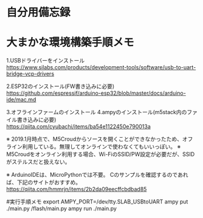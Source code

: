 # 自分用備忘録

# 大まかな環境構築手順メモ
1.USBドライバーをインストール
https://www.silabs.com/products/development-tools/software/usb-to-uart-bridge-vcp-drivers

2.ESP32のインストール(FW書き込みに必要)
https://github.com/espressif/arduino-esp32/blob/master/docs/arduino-ide/mac.md

3.オフラインファームのインストール
4.ampyのインストール(m5stack内のファイル書き込みに必要)
https://qiita.com/cyubachi/items/ba54e1122450e790013a


※ 2019.1月時点で、M5Croudからソースを開くことができなかったため、オフライン利用している。無理してオンラインで使わなくてもいいっぽい。
※ M5Croudをオンライン利用する場合、Wi-FiのSSID/PW設定が必要だが、SSIDがステルスだと扱えない。

※ ArduinoIDEは、MicroPythonでは不要。
Cのサンプルを確認するのであれば、下記のサイトがおすすめ。
https://qiita.com/hmmrjn/items/2b2da09eecffcbdbad85


#実行手順メモ
export AMPY_PORT=/dev/tty.SLAB_USBtoUART
ampy put ./main.py /flash/main.py
ampy run ./main.py